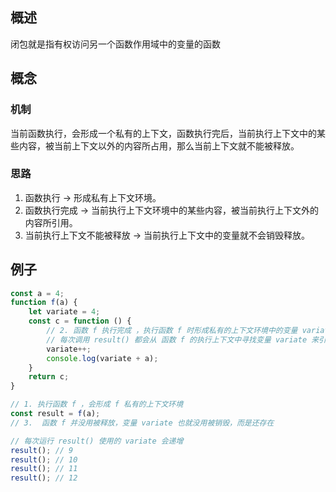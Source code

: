 ## 概述
闭包就是指有权访问另一个函数作用域中的变量的函数

## 概念

### 机制
当前函数执行，会形成一个私有的上下文，函数执行完后，当前执行上下文中的某些内容，被当前上下文以外的内容所占用，那么当前上下文就不能被释放。

### 思路
1. 函数执行 -> 形成私有上下文环境。
2. 函数执行完成 -> 当前执行上下文环境中的某些内容，被当前执行上下文外的内容所引用。
3. 当前执行上下文不能被释放 -> 当前执行上下文中的变量就不会销毁释放。

## 例子

```javascript
const a = 4;
function f(a) {
    let variate = 4;
    const c = function () {
        // 2. 函数 f 执行完成 ，执行函数 f 时形成私有的上下文环境中的变量 variate 被函数 c 中的内容所引用
        // 每次调用 result() 都会从 函数 f 的执行上下文中寻找变量 variate 来引用
        variate++;
        console.log(variate + a);
    }
    return c;
}

// 1. 执行函数 f ，会形成 f 私有的上下文环境
const result = f(a);
// 3.  函数 f 并没用被释放，变量 variate 也就没用被销毁，而是还存在

// 每次运行 result() 使用的 variate 会递增
result(); // 9
result(); // 10
result(); // 11
result(); // 12
```